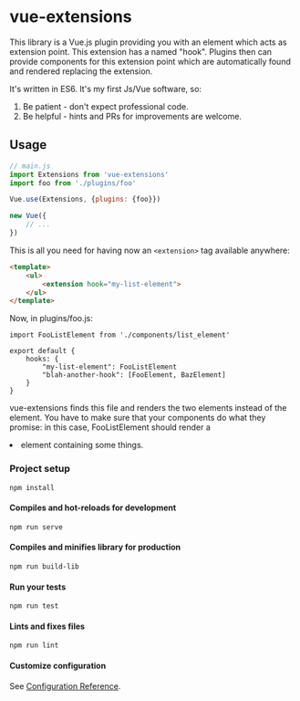 # vue-extensions

This library is a Vue.js plugin providing you with an element which acts as extension point. This extension has a named "hook". Plugins then can provide components for this extension point which are automatically found and rendered replacing the extension.

It's written in ES6. It's my first Js/Vue software, so:

1. Be patient - don't expect professional code.
2. Be helpful - hints and PRs for improvements are welcome.

## Usage
```javascript
// main.js
import Extensions from 'vue-extensions'
import foo from './plugins/foo'

Vue.use(Extensions, {plugins: {foo}})

new Vue({
    // ...
})
```

This is all you need for having now an `<extension>` tag available anywhere:

```html
<template>
    <ul>
        <extension hook="my-list-element">
    </ul>
</template>
```

Now, in plugins/foo.js:

```
import FooListElement from './components/list_element'

export default {
    hooks: {
        "my-list-element": FooListElement
        "blah-another-hook": [FooElement, BazElement]
    }
}
```

vue-extensions finds this file and renders the two elements instead of the <extension> element. You have to make sure that your components do what they promise: in this case, FooListElement should render a <li> element containing some things.

### Project setup
```
npm install
```

#### Compiles and hot-reloads for development
```
npm run serve
```

#### Compiles and minifies library for production
```
npm run build-lib
```

#### Run your tests
```
npm run test
```

#### Lints and fixes files
```
npm run lint
```

#### Customize configuration
See [Configuration Reference](https://cli.vuejs.org/config/).
